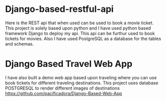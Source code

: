 # Django-based-restful-api

Here is the REST api that when used can be used to book a movie ticket.
This project is solely based upon python and I have used python based framework Django to deploy my api. This api can be furthur used to book tickets for movies. Also I have used PostgreSQL as a database for the tables and schemas.

# Django Based Travel Web App

I have also built a demo web app based upon traveling where you can use book tickets for different traveling destinations. This project uses database POSTGRESQL to render different images of destinations
https://github.com/pacificadora/Django-Based-Web-App
